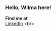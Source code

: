 ### **Hello, Wilma here!**

**Find me at**<br/>
[LinkedIn](https://www.linkedin.com/in/wilma-gozun-b44952359) <br\>

